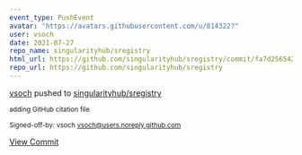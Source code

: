 ```yaml
---
event_type: PushEvent
avatar: "https://avatars.githubusercontent.com/u/814322?"
user: vsoch
date: 2021-07-27
repo_name: singularityhub/sregistry
html_url: https://github.com/singularityhub/sregistry/commit/fa7d2565429dfd7ddc6c2195a659f7d6bb12887e
repo_url: https://github.com/singularityhub/sregistry
---
```


<a href='https://github.com/vsoch' target='_blank'>vsoch</a> pushed to <a href='https://github.com/singularityhub/sregistry' target='_blank'>singularityhub/sregistry</a>

<small>adding GitHub citation file

Signed-off-by: vsoch <vsoch@users.noreply.github.com></small>

<a href='https://github.com/singularityhub/sregistry/commit/fa7d2565429dfd7ddc6c2195a659f7d6bb12887e' target='_blank'>View Commit</a>